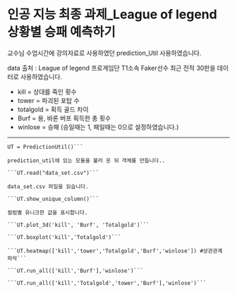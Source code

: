 # 인공 지능 최종 과제_League of legend 상황별 승패 예측하기

교수님 수업시간에 강의자료로 사용하였던 prediction_Util 사용하였습니다.

data 출처 : League of legend 프로게임단 T1소속 Faker선수 최근 전적 30판을 데이터로 사용하였습니다.

- kill = 상대를 죽인 횟수
- tower = 파괴된 포탑 수
- totalgold = 획득 골드 차이
- Burf = 용, 바론 버프 획득한 총 횟수
- winlose = 승패 (승일때는 1, 패일때는 0으로 설정하였습니다.)
<hr/>

```from mllib.prediction_util import PredictionUtil
UT = PredictionUtil()```

prediction_util에 있는 모듈을 불러 온 뒤 객체를 만듭니다..

```UT.read("data_set.csv")```

data_set.csv 파일을 읽습니다.

```UT.show_unique_column()```

컬럼별 유니크한 값을 표시합니다.

```UT.plot_3d('kill', 'Burf', 'Totalgold')```

```UT.boxplot('kill','Totalgold')```

```UT.heatmap(['kill','tower','Totalgold','Burf','winlose']) #상관관계 파악```

```UT.run_all(['kill','Burf'],'winlose')```

```UT.run_all(['kill','Totalgold','tower','Burf'],'winlose')```
